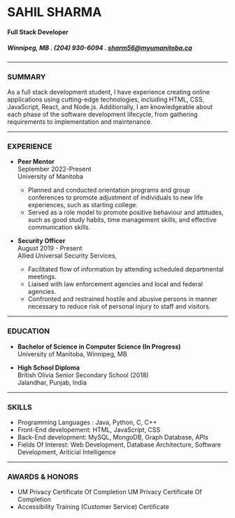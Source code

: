 # SAHIL SHARMA
#### Full Stack Developer
#####  Winnipeg, MB **.** (204) 930-6094 **.** sharm56@myumanitoba.ca


------------
 
### SUMMARY

As a full stack development student, I have experience creating online applications using cutting-edge technologies, including HTML, CSS, JavaScript, React, and Node.js. Additionally, I am knowledgeable about each phase of the software development lifecycle, from gathering requirements to implementation and maintenance.

---------

### EXPERIENCE

- **Peer Mentor**                     
  September 2022-Present  
  University of Manitoba

    * Planned and conducted orientation programs and group conferences to promote adjustment of individuals to new life experiences, such as starting college.
    * Served as a role model to promote positive behaviour and attitudes, such as good study habits, time management skills, and effective communication skills.

- **Security Officer**  
    August 2019 - Present  
    Allied Universal Security Services,

    * Facilitated flow of information by attending scheduled departmental meetings.
    * Liaised with law enforcement agencies and local and federal agencies.
    * Confronted and restrained hostile and abusive persons in manner necessary to reduce risk of personal injury to staff and visitors.

---

### EDUCATION

- **Bachelor of Science in Computer Science (In Progress)**  
    University of Manitoba, Winnipeg, MB

- **High School Diploma**  
    British Olivia Senior Secondary School (2018)  
    Jalandhar, Punjab, India

-------

### SKILLS
* Programming Languages : Java, Python, C, C++
* Front-End developement: HTML, JavaScript, CSS
* Back-End development: MySQL, MongoDB, Graph Database, APIs
* Fields Of Interest: Web Development, Database Architecture, Software Development, Ariticial Intelligence

--------
### AWARDS & HONORS
* UM Privacy Certificate Of Completion UM Privacy Certificate Of Completion
* Accessibility Training (Customer Service) Certificate
